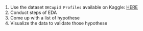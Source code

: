 1. Use the dataset `OKCupid Profiles` available on Kaggle: [HERE](https://www.kaggle.com/andrewmvd/okcupid-profiles)
2. Conduct steps of EDA
3. Come up with a list of hypothese 
4. Visualize the data to validate those hypothese